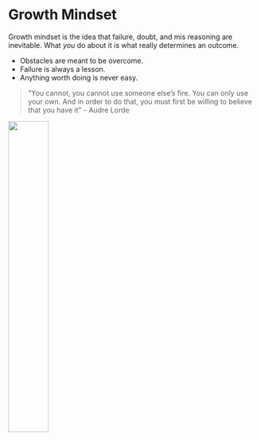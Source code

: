 # Growth Mindset

Growth mindset is the idea that failure, doubt, and mis reasoning are inevitable. What *you* do about it is what really determines an outcome.

* Obstacles are meant to be overcome.
* Failure is always a lesson.
* Anything worth doing is never easy.

> "You cannot, you cannot use someone else’s fire. You can only use your own. And in order to do that, you must first be willing to believe that you have it" - Audre Lorde





<img src="https://live.staticflickr.com/65535/51761610380_51eb1eabf2_b.jpg"  width="40%" height="40%">